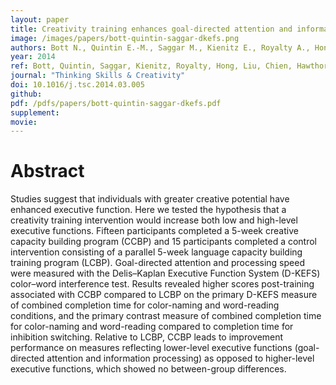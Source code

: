 ```yaml
---
layout: paper
title: Creativity training enhances goal-directed attention and information processing
image: /images/papers/bott-quintin-saggar-dkefs.png
authors: Bott N., Quintin E.-M., Saggar M., Kienitz E., Royalty A., Hong D. W.C., Liu N., Chien Y.H., Hawthorne G., Reiss A.L. 
year: 2014
ref: Bott, Quintin, Saggar, Kienitz, Royalty, Hong, Liu, Chien, Hawthorne, Reiss. 2014. Thinking Skills & Creativity
journal: "Thinking Skills & Creativity"
doi: 10.1016/j.tsc.2014.03.005
github: 
pdf: /pdfs/papers/bott-quintin-saggar-dkefs.pdf
supplement: 
movie: 
---
```


# Abstract

Studies suggest that individuals with greater creative potential have enhanced executive function. Here we tested the hypothesis that a creativity training intervention would increase both low and high-level executive functions. Fifteen participants completed a 5-week creative capacity building program (CCBP) and 15 participants completed a control intervention consisting of a parallel 5-week language capacity building training program (LCBP). Goal-directed attention and processing speed were measured with the Delis–Kaplan Executive Function System (D-KEFS) color–word interference test. Results revealed higher scores post-training associated with CCBP compared to LCBP on the primary D-KEFS measure of combined completion time for color-naming and word-reading conditions, and the primary contrast measure of combined completion time for color-naming and word-reading compared to completion time for inhibition switching. Relative to LCBP, CCBP leads to improvement performance on measures reflecting lower-level executive functions (goal-directed attention and information processing) as opposed to higher-level executive functions, which showed no between-group differences.

